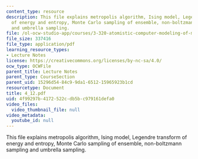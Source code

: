 ```yaml
---
content_type: resource
description: This file explains metropolis algorithm, Ising model, Legendre transform
  of energy and entropy, Monte Carlo sampling of ensemble, non-boltzmann sampling
  and umbrella sampling.
file: /ol-ocw-studio-app/courses/3-320-atomistic-computer-modeling-of-materials-sma-5107-spring-2005/4f99297b4172522cdb5bc979161defa0_4_12.pdf
file_size: 337416
file_type: application/pdf
learning_resource_types:
- Lecture Notes
license: https://creativecommons.org/licenses/by-nc-sa/4.0/
ocw_type: OCWFile
parent_title: Lecture Notes
parent_type: CourseSection
parent_uid: 15296d54-84c9-9da1-6512-15965923b1cd
resourcetype: Document
title: 4_12.pdf
uid: 4f99297b-4172-522c-db5b-c979161defa0
video_files:
  video_thumbnail_file: null
video_metadata:
  youtube_id: null
---
```

This file explains metropolis algorithm, Ising model, Legendre transform of energy and entropy, Monte Carlo sampling of ensemble, non-boltzmann sampling and umbrella sampling.
